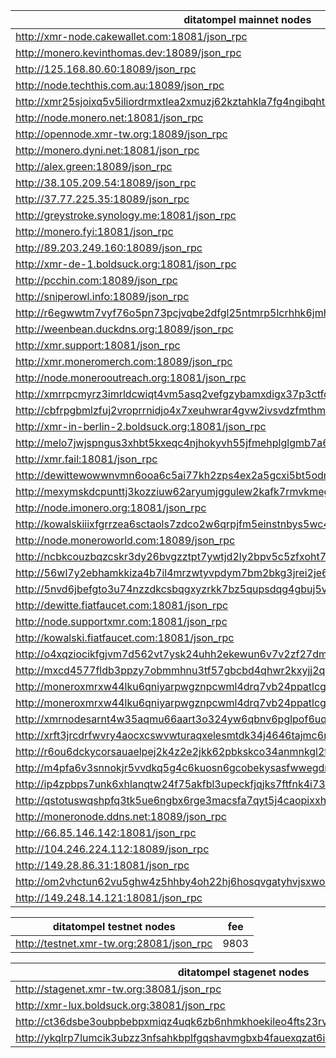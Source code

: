 ditatompel mainnet nodes | fee
--- | ---
http://xmr-node.cakewallet.com:18081/json_rpc | 4176
http://monero.kevinthomas.dev:18089/json_rpc | 4176
http://125.168.80.60:18089/json_rpc | 4176
http://node.techthis.com.au:18089/json_rpc | 4176
http://xmr25sjoixq5v5iliordrmxtlea2xmuzj62kztahkla7fg4ngibqhtid.onion:18089/json_rpc | 4176
http://node.monero.net:18081/json_rpc | 4176
http://opennode.xmr-tw.org:18089/json_rpc | 4176
http://monero.dyni.net:18081/json_rpc | 4176
http://alex.green:18089/json_rpc | 4176
http://38.105.209.54:18089/json_rpc | 4176
http://37.77.225.35:18089/json_rpc | 4176
http://greystroke.synology.me:18081/json_rpc | 4176
http://monero.fyi:18081/json_rpc | 4176
http://89.203.249.160:18089/json_rpc | 4176
http://xmr-de-1.boldsuck.org:18081/json_rpc | 4176
http://pcchin.com:18089/json_rpc | 4176
http://sniperowl.info:18089/json_rpc | 4176
http://r6egwwtm7vyf76o5pn73pcjvqbe2dfgl25ntmrp5lcrhhk6jmhvokeqd.onion:18089/json_rpc | 4176
http://weenbean.duckdns.org:18089/json_rpc | 4176
http://xmr.support:18081/json_rpc | 4176
http://xmr.moneromerch.com:18089/json_rpc | 4176
http://node.monerooutreach.org:18081/json_rpc | 4176
http://xmrrpcmyrz3imrldcwiqt4vm5asq2vefgzybamxdigx37p3ctfcjnsad.onion:18089/json_rpc | 0
http://cbfrpgbmlzfuj2vroprrnidjo4x7xeuhwrar4gvw2ivsvdzfmthmqbid.onion:18081/json_rpc | 4176
http://xmr-in-berlin-2.boldsuck.org:18081/json_rpc | 4176
http://melo7jwjspngus3xhbt5kxeqc4njhokyvh55jfmehplglgmb7a6rb6yd.onion:18081/json_rpc | 4176
http://xmr.fail:18081/json_rpc | 4176
http://dewittewowwnvmn6ooa6c5ai77kh2zps4ex2a5gcxi5bt5odma4oz7id.onion:18081/json_rpc | 4176
http://mexymskdcpunttj3kozziuw62aryumjggulew2kafk7rmvkmegrrgfyd.onion:18081/json_rpc | 4176
http://node.imonero.org:18081/json_rpc | 4176
http://kowalskiiixfgrrzea6sctaols7zdco2w6qrpjfm5einstnbys5wc4ad.onion:18081/json_rpc | 4176
http://node.moneroworld.com:18089/json_rpc | 4176
http://ncbkcouzbqzcskr3dy26bvgzztpt7ywtjd2ly2bpv5c5zfxoht7gthad.onion:18081/json_rpc | 4176
http://56wl7y2ebhamkkiza4b7il4mrzwtyvpdym7bm2bkg3jrei2je646k3qd.onion:18089/json_rpc | 4176
http://5nvd6jbefgto3u74nzzdkcsbqgxyzrkk7bz5qupsdqg4gbuj5valiaqd.onion:18081/json_rpc | 4176
http://dewitte.fiatfaucet.com:18081/json_rpc | 4176
http://node.supportxmr.com:18081/json_rpc | 4176
http://kowalski.fiatfaucet.com:18081/json_rpc | 4176
http://o4xqziocikfgjvm7d562vt7ysk24uhh2ekewun6v7v2zf27dmyuap6ad.onion:18089/json_rpc | 4176
http://mxcd4577fldb3ppzy7obmmhnu3tf57gbcbd4qhwr2kxyjj2qi3dnbfqd.onion:18081/json_rpc | 4176
http://moneroxmrxw44lku6qniyarpwgznpcwml4drq7vb24ppatlcg4kmxpqd.onion:18089/json_rpc | 4176
http://moneroxmrxw44lku6qniyarpwgznpcwml4drq7vb24ppatlcg4kmxpqd.onion:18081/json_rpc | 4176
http://xmrnodesarnt4w35aqmu66aart3o324yw6qbnv6pglpof6uqaydzk5id.onion:18081/json_rpc | 4176
http://xrft3jrcdrfwvry4aocxcswvwturaqxelesmtdk34j4646tajmc6rxyd.onion:18089/json_rpc | 4176
http://r6ou6dckycorsauaelpej2k4z2e2jkk62pbkskco34anmnkgl2tlaiqd.onion:18081/json_rpc | 4176
http://m4pfa6v3snnokjr5vvdkq5g4c6kuosn6gcobekysasfwwegdrwwn7iqd.onion:18089/json_rpc | 4176
http://ip4zpbps7unk6xhlanqtw24f75akfbl3upeckfjqjks7ftfnk4i73oid.onion:18081/json_rpc | 4176
http://qstotuswqshpfq3tk5ue6ngbx6rge3macsfa7qyt5j4caopixxhckpad.onion:18089/json_rpc | 4176
http://moneronode.ddns.net:18089/json_rpc | 4176
http://66.85.146.142:18081/json_rpc | 4176
http://104.246.224.112:18089/json_rpc | 4176
http://149.28.86.31:18081/json_rpc | 4176
http://om2vhctun62vu5ghw4z5hhby4oh22hj6hosqvgatyhvjsxwodfvk47id.onion:18081/json_rpc | 4176
http://149.248.14.121:18081/json_rpc | 4176


ditatompel testnet nodes | fee
--- | ---
http://testnet.xmr-tw.org:28081/json_rpc | 9803


ditatompel stagenet nodes | fee
--- | ---
http://stagenet.xmr-tw.org:38081/json_rpc | 30373
http://xmr-lux.boldsuck.org:38081/json_rpc | 30373
http://ct36dsbe3oubpbebpxmiqz4uqk6zb6nhmkhoekileo4fts23rvuse2qd.onion:38081/json_rpc | 30373
http://ykqlrp7lumcik3ubzz3nfsahkbplfgqshavmgbxb4fauexqzat6idjad.onion:38081/json_rpc | 30373
